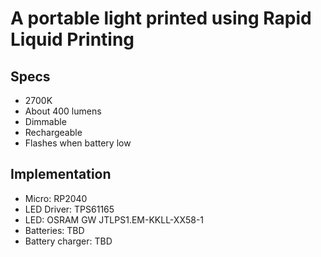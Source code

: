# A portable light printed using Rapid Liquid Printing

## Specs
- 2700K
- About 400 lumens
- Dimmable
- Rechargeable
- Flashes when battery low

## Implementation

- Micro: RP2040
- LED Driver: TPS61165
- LED: OSRAM GW JTLPS1.EM-KKLL-XX58-1
- Batteries: TBD
- Battery charger: TBD